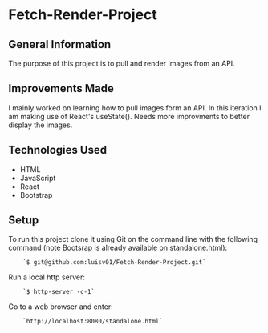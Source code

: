 # Fetch-Render-Project

## General Information
The purpose of this project is to pull and render images from an API.

## Improvements Made
I mainly worked on learning how to pull images form an API. In this iteration I am making use of React's useState(). Needs more improvments to better display the images. 

## Technologies Used
- HTML
- JavaScript
- React
- Bootstrap

## Setup
To run this project clone it using Git on the command line with the following command (note Bootsrap is already available on standalone.html):

        `$ git@github.com:luisv01/Fetch-Render-Project.git`


Run a local http server:

        `$ http-server -c-1`

Go to a web browser and enter:

        `http://localhost:8080/standalone.html`

